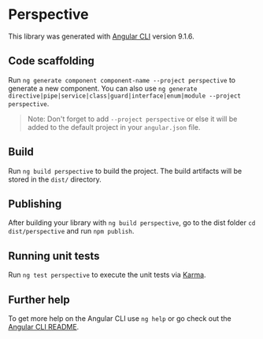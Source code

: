 # Perspective

This library was generated with [Angular CLI](https://github.com/angular/angular-cli) version 9.1.6.

## Code scaffolding

Run `ng generate component component-name --project perspective` to generate a new component. You can also use `ng generate directive|pipe|service|class|guard|interface|enum|module --project perspective`.
> Note: Don't forget to add `--project perspective` or else it will be added to the default project in your `angular.json` file. 

## Build

Run `ng build perspective` to build the project. The build artifacts will be stored in the `dist/` directory.

## Publishing

After building your library with `ng build perspective`, go to the dist folder `cd dist/perspective` and run `npm publish`.

## Running unit tests

Run `ng test perspective` to execute the unit tests via [Karma](https://karma-runner.github.io).

## Further help

To get more help on the Angular CLI use `ng help` or go check out the [Angular CLI README](https://github.com/angular/angular-cli/blob/master/README.md).
